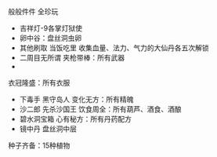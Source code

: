 般般件件  全珍玩
+ 吉祥灯-9各掌灯狱使
+ 卵中谷：盘丝洞虫卵
+ 其他刷取
当饭吃里  收集血量、法力、气力的大仙丹各五次解锁
+ 二周目无所谓
夹枪带棒：所有武器
+ 
衣冠隆盛：所有衣服
+ 下毒手 黑守岛人
变化无方：所有精魄
+ 沙二郎 先杀沙国王
饮食周全：所有葫芦、酒食、酒酿
+ 碧水洞宝箱
心有秘方：所有丹药配方
+ 镜中丹  盘丝洞中层

种子齐备：15种植物